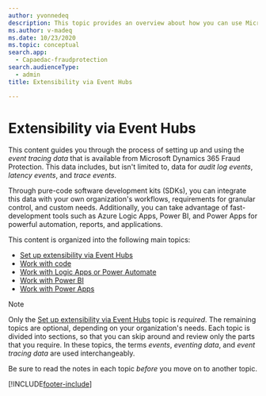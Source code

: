 ```yaml
---
author: yvonnedeq
description: This topic provides an overview about how you can use Microsoft Azure Event Hubs with code software development kits (SDKs) and Microsoft Power Platform to extend the functionality of Microsoft Dynamics 365 Fraud Protection and incorporate its data into an organization's processes and workflows.
ms.author: v-madeq
ms.date: 10/23/2020
ms.topic: conceptual
search.app:
  - Capaedac-fraudprotection
search.audienceType:
  - admin
title: Extensibility via Event Hubs

---
```


# Extensibility via Event Hubs

This content guides you through the process of setting up and using the *event tracing data* that is available from Microsoft Dynamics 365 Fraud Protection. This data includes, but isn't limited to, data for *audit log events*, *latency events*, and *trace events*.

Through pure-code software development kits (SDKs), you can integrate this data with your own organization's workflows, requirements for granular control, and custom needs. Additionally, you can take advantage of fast-development tools such as Azure Logic Apps, Power BI, and Power Apps for powerful automation, reports, and applications.

This content is organized into the following main topics:

- [Set up extensibility via Event Hubs](extensibility-setup.md)	
- [Work with code](extensibility-with-code.md)
- [Work with Logic Apps or Power Automate](extensibility-with-power-automate.md)
- [Work with Power BI](extensibility-with-power-bi.md)
- [Work with Power Apps](extensibility-with-power-apps.md)


> [!NOTE]
> Only the [Set up extensibility via Event Hubs](extensibility-setup.md) topic is *required*. The remaining topics are optional, depending on your organization's needs. Each topic is divided into sections, so that you can skip around and review only the parts that you require. In these topics, the terms *events*, *eventing data*, and *event tracing data* are used interchangeably. 
>
> Be sure to read the notes in each topic *before* you move on to another topic.


[!INCLUDE[footer-include](includes/footer-banner.md)]
